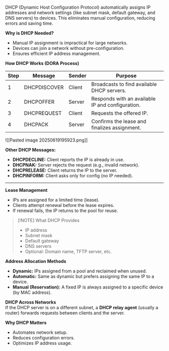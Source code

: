 DHCP (Dynamic Host Configuration Protocol) automatically assigns IP addresses and network settings (like subnet mask, default gateway, and DNS servers) to devices. This eliminates manual configuration, reducing errors and saving time.  

**Why is DHCP Needed?**  
- Manual IP assignment is impractical for large networks.  
- Devices can join a network without pre-configuration.  
- Ensures efficient IP address management.  

**How DHCP Works (DORA Process)** 

| **Step**  | **Message**     | **Sender** | **Purpose**                                                                 |
|-----------|----------------|------------|-----------------------------------------------------------------------------|
| 1         | DHCPDISCOVER   | Client     | Broadcasts to find available DHCP servers.                                  |
| 2         | DHCPOFFER      | Server     | Responds with an available IP and configuration.                            |
| 3         | DHCPREQUEST    | Client     | Requests the offered IP.                                                    |
| 4         | DHCPACK        | Server     | Confirms the lease and finalizes assignment.                                |
![[Pasted image 20250619195923.png]]

**Other DHCP Messages:**  
- **DHCPDECLINE:** Client reports the IP is already in use.  
- **DHCPNAK:** Server rejects the request (e.g., invalid network).  
- **DHCPRELEASE:** Client returns the IP to the server.  
- **DHCPINFORM:** Client asks only for config (no IP needed).  
---
**Lease Management**  
- IPs are assigned for a limited time (lease).  
- Clients attempt renewal before the lease expires.  
- If renewal fails, the IP returns to the pool for reuse.  

> [!NOTE] What DHCP Provides
> - IP address  
> - Subnet mask  
> - Default gateway  
> - DNS servers  
> - Optional: Domain name, TFTP server, etc.  

**Address Allocation Methods**  
- **Dynamic:** IPs assigned from a pool and reclaimed when unused.  
- **Automatic:** Same as dynamic but prefers assigning the same IP to a device.  
- **Manual (Reservation):** A fixed IP is always assigned to a specific device (by MAC address). 

**DHCP Across Networks**  
If the DHCP server is on a different subnet, a **DHCP relay agent** (usually a router) forwards requests between clients and the server.  

**Why DHCP Matters**  
- Automates network setup.  
- Reduces configuration errors.  
- Optimizes IP address usage.